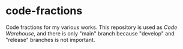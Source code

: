 # code-fractions

Code fractions for my various works.
This repository is used as *Code Warehouse*, and there is only "main" branch because "develop" and "release" branches is not important.
